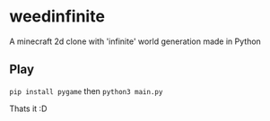 # weedinfinite
 A minecraft 2d clone with 'infinite' world generation made in Python

## Play
```pip install pygame```
then
```python3 main.py```


Thats it :D
